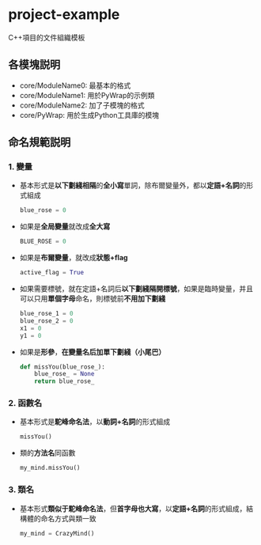 # project-example

C++項目的文件組織模板

## 各模塊説明

- core/ModuleName0: 最基本的格式
- core/ModuleName1: 用於PyWrap的示例類
- core/ModuleName2: 加了子模塊的格式
- core/PyWrap: 用於生成Python工具庫的模塊

## 命名規範説明

### 1. 變量

- 基本形式是**以下劃綫相隔**的**全小寫**單詞，除布爾變量外，都以**定語+名詞**的形式組成
    ```python
    blue_rose = 0
    ```
- 如果是**全局變量**就改成**全大寫**
    ```python
    BLUE_ROSE = 0
    ```
- 如果是**布爾變量**，就改成**狀態+flag**
    ```python
    active_flag = True
    ```
- 如果需要標號，就在定語+名詞后**以下劃綫隔開標號**，如果是臨時變量，并且可以只用**單個字母**命名，則標號前**不用加下劃綫**
    ```python
    blue_rose_1 = 0
    blue_rose_2 = 0
    x1 = 0
    y1 = 0
    ```
- 如果是**形參**，**在變量名后加單下劃綫（小尾巴）**
    ```python
    def missYou(blue_rose_):
        blue_rose_ = None
        return blue_rose_
    ```

### 2. 函數名

- 基本形式是**駝峰命名法**，以**動詞+名詞**的形式組成
    ```python
    missYou()
    ```
- 類的**方法名**同函數
    ```python
    my_mind.missYou()
    ```

### 3. 類名

- 基本形式**類似于駝峰命名法**，但**首字母也大寫**，以**定語+名詞**的形式組成，結構體的命名方式與類一致
    ```python
    my_mind = CrazyMind()
    ```

